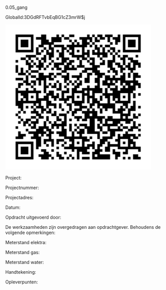 0.05_gang

GlobalId:3DGdRFTvbEqBG1cZ3mrW$j

![picture](https://github.com/C-Claus/Data-Files/blob/master/QR_codes/KDV/0.05_gang.png)

Project:

Projectnummer:

Projectadres:

Datum:

Opdracht uitgevoerd door:

De werkzaamheden zijn overgedragen aan opdrachtgever. Behoudens de volgende opmerkingen:

Meterstand elektra:

Meterstand gas:

Meterstand water:

Handtekening:

Opleverpunten:
